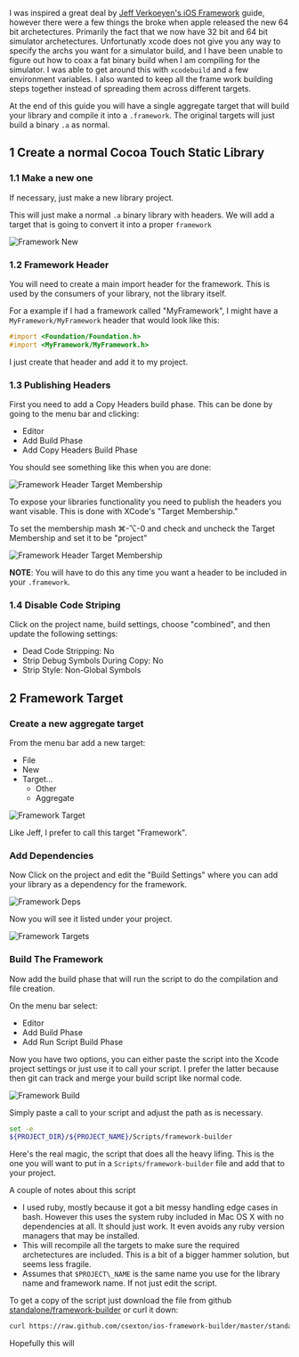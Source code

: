 I was inspired a great deal by [Jeff Verkoeyen's iOS Framework](https://github.com/jverkoey/iOS-Framework) guide, however there were a few things the broke when apple released the new 64 bit archetectures. Primarily the fact that we now have 32 bit and 64 bit simulator archetectures. Unfortunatly xcode does not give you any way to specify the archs you want for a simulator build, and I have been unable to figure out how to coax a fat binary build when I am compiling for the simulator. I was able to get around this with `xcodebuild` and a few environment variables. I also wanted to keep all the frame work building steps together instead of spreading them across different targets.

At the end of this guide you will have a single aggregate target that will build your library and compile it into a `.framework`. The original targets will just build a binary `.a` as normal.

## 1 Create a normal Cocoa Touch Static Library

### 1.1 Make a new one

If necessary, just make a new library project.

This will just make a normal `.a` binary library with headers. We will add a target that is going to convert it into a proper `framework`

![Framework New](/resources/framework-new.png)

### 1.2 Framework Header

You will need to create a main import header for the framework. This is used by the consumers of your library, not the library itself.

For a example if I had a framework called "MyFramework", I might have a `MyFramework/MyFramework` header that would look like this:

```objective-c
#import <Foundation/Foundation.h>
#import <MyFramework/MyFramework.h>
```

I just create that header and add it to my project.

### 1.3 Publishing Headers

First you need to add a Copy Headers build phase. This can be done by going to the menu bar and clicking:

* Editor
* Add Build Phase
* Add Copy Headers Build Phase

You should see something like this when you are done:

![Framework Header Target Membership](/resources/framework-cp.png)

To expose your libraries functionality you need to publish the headers you want visable. This is done with XCode's "Target Membership."

To set the membership mash ⌘-⌥-0 and check and uncheck the Target Membership and set it to be "project"

![Framework Header Target Membership](/resources/framework-header.png)

**NOTE**: You will have to do this any time you want a header to be included in your `.framework`.

### 1.4 Disable Code Striping

Click on the project name, build settings, choose "combined", and then update the following settings:

* Dead Code Stripping: No
* Strip Debug Symbols During Copy: No
* Strip Style: Non-Global Symbols

## 2 Framework Target

### Create a new aggregate target

From the menu bar add a new target:

* File
* New
* Target...
  * Other
  * Aggregate

![Framework Target](/resources/framework-agg.png)

Like Jeff, I prefer to call this target "Framework".

### Add Dependencies

Now Click on the project and edit the "Build Settings" where you can add your library as a dependency for the framework.

![Framework Deps](/resources/framework-deps.png)

Now you will see it listed under your project.

![Framework Targets](/resources/framework-targets.png)


### Build The Framework

Now add the build phase that will run the script to do the compilation and file creation.

On the menu bar select:

* Editor
* Add Build Phase
* Add Run Script Build Phase

Now you have two options, you can either paste the script into the Xcode project settings or just use it to call your script. I prefer the latter because then git can track and merge your build script like normal code.

![Framework Build](/resources/framework-build.png)

Simply paste a call to your script and adjust the path as is necessary.

```bash
set -e
${PROJECT_DIR}/${PROJECT_NAME}/Scripts/framework-builder
```

Here's the real magic, the script that does all the heavy lifing. This is the one you will want to put in a `Scripts/framework-builder` file and add that to your project.

A couple of notes about this script

* I used ruby, mostly because it got a bit messy handling edge cases in bash. However this uses the system ruby included in Mac OS X with no dependencies at all. It should just work. It even avoids any ruby version managers that may be installed.
* This will recompile all the targets to make sure the required archetectures are included. This is a bit of a bigger hammer solution, but seems less fragile.
* Assumes that `$PROJECT\_NAME` is the same name you use for the library name and framework name. If not just edit the script.

To get a copy of the script just download the file from github [standalone/framework-builder](standalone/framework-builder) or curl it down:

```bash
curl https://raw.github.com/csexton/ios-framework-builder/master/standalone/framework-builder > Scripts/framework-builder
```

Hopefully this will
